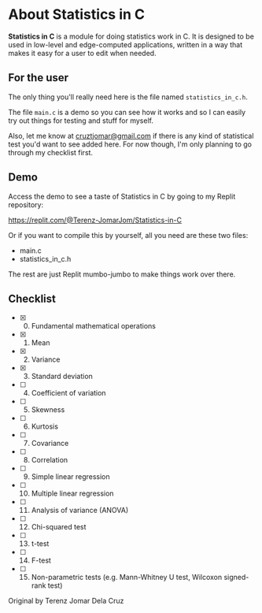 # About Statistics in C

**Statistics in C** is a module for doing statistics work in C. It is designed to be used in low-level and edge-computed applications, written in a way that makes it easy for a user to edit when needed.

## For the user
The only thing you'll really need here is the file named `statistics_in_c.h`.

The file `main.c` is a demo so you can see how it works and so I can easily try out things for testing and stuff for myself.

Also, let me know at cruztjomar@gmail.com if there is any kind of statistical test you'd want to see added here. For now though, I'm only planning to go through my checklist first.

## Demo
Access the demo to see a taste of Statistics in C by going to my Replit repository:

https://replit.com/@Terenz-JomarJom/Statistics-in-C

Or if you want to compile this by yourself, all you need are these two files:

- main.c
- statistics_in_c.h

The rest are just Replit mumbo-jumbo to make things work over there.

## Checklist
- [x] 0. Fundamental mathematical operations
- [x] 1. Mean
- [x] 2. Variance
- [x] 3. Standard deviation
- [ ] 4. Coefficient of variation
- [ ] 5. Skewness
- [ ] 6. Kurtosis
- [ ] 7. Covariance
- [ ] 8. Correlation
- [ ] 9. Simple linear regression
- [ ] 10. Multiple linear regression
- [ ] 11. Analysis of variance (ANOVA)
- [ ] 12. Chi-squared test
- [ ] 13. t-test
- [ ] 14. F-test
- [ ] 15. Non-parametric tests (e.g. Mann-Whitney U test, Wilcoxon signed-rank test)

Original by Terenz Jomar Dela Cruz